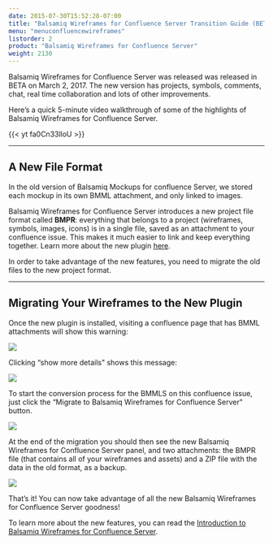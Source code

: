```yaml
---
date: 2015-07-30T15:52:28-07:00
title: "Balsamiq Wireframes for Confluence Server Transition Guide (BETA)"
menu: "menuconfluencewireframes" 
listorder: 2
product: "Balsamiq Wireframes for Confluence Server"
weight: 2130
---
```


Balsamiq Wireframes for Confluence Server was released was released in BETA on March 2, 2017. The new version has projects, symbols, comments, chat, real time collaboration and lots of other improvements.

Here’s a quick 5-minute video walkthrough of some of the highlights of Balsamiq Wireframes for Confluence Server.

{{< yt fa0Cn33lloU >}}

* * *

## A New File Format

In the old version of Balsamiq Mockups for confluence Server, we stored each mockup in its own BMML attachment, and only linked to images.

Balsamiq Wireframes for Confluence Server introduces a new project file format called **BMPR**: everything that belongs to a project (wireframes, symbols, images, icons) is in a single file, saved as an attachment to your confluence issue. This makes it much easier to link and keep everything together. Learn more about the new plugin [here](../intro/).

In order to take advantage of the new features, you need to migrate the old files to the new project format.

* * *

## Migrating Your Wireframes to the New Plugin

Once the new plugin is installed, visiting a confluence page that has BMML attachments will show this warning:

![](//media.balsamiq.com/img/support/docs/confluence/wireframes/transition-guide-1.png)

Clicking “show more details" shows this message:

![](//media.balsamiq.com/img/support/docs/confluence/wireframes/transition-guide-2.png)

To start the conversion process for the BMMLS on this confluence issue, just click the “Migrate to Balsamiq Wireframes for Confluence Server" button.

![](//media.balsamiq.com/img/support/docs/confluence/wireframes/transition-guide-3.png)

At the end of the migration you should then see the new Balsamiq Wireframes for Confluence Server panel, and two attachments: the BMPR file (that contains all of your wireframes and assets) and a ZIP file with the data in the old format, as a backup.  

![](//media.balsamiq.com/img/support/docs/confluence/wireframes/transition-guide-4.png)


That’s it! You can now take advantage of all the new Balsamiq Wireframes for Confluence Server goodness!

To learn more about the new features, you can read the [Introduction to Balsamiq Wireframes for Confluence Server](../intro/).
